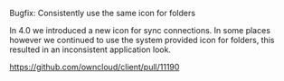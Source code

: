 Bugfix: Consistently use the same icon for folders

In 4.0 we introduced a new icon for sync connections.
In some places however we continued to use the system provided icon for folders,
this resulted in an inconsistent application look.

https://github.com/owncloud/client/pull/11190
